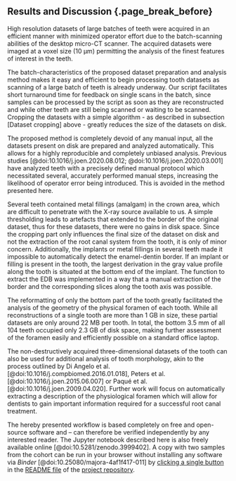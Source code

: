 ## Results and Discussion {.page_break_before}

High resolution datasets of large batches of teeth were acquired in an efficient manner with minimized operator effort due to the batch-scanning abilities of the desktop micro-CT scanner.
The acquired datasets were imaged at a voxel size (10 μm) permitting the analysis of the finest features of interest in the teeth.

The batch-characteristics of the proposed dataset preparation and analysis method makes it easy and efficient to begin processing tooth datasets as scanning of a large batch of teeth is already underway.
Our script facilitates short turnaround time for feedback on single scans in the batch, since samples can be processed by the script as soon as they are reconstructed and while other teeth are still being scanned or waiting to be scanned.
Cropping the datasets with a simple algorithm - as described in subsection [Dataset cropping] above - greatly reduces the size of the datasets on disk.

The proposed method is completely devoid of any manual input, all the datasets present on disk are prepared and analyzed automatically.
This allows for a highly reproducible and completely unbiased analysis.
Previous studies [@doi:10.1016/j.joen.2020.08.012; @doi:10.1016/j.joen.2020.03.001] have analyzed teeth with a precisely defined manual protocol which necessitated several, accurately performed manual steps, increasing the likelihood of operator error being introduced.
This is avoided in the method presented here.

Several teeth contained metal fillings (amalgam) in the crown area, which are difficult to penetrate with the X-ray source available to us.
A simple thresholding leads to artefacts that extended to the border of the original dataset, thus for these datasets, there were no gains in disk space.
Since the cropping part only influences the final size of the dataset on disk and not the extraction of the root canal system from the tooth, it is only of minor concern.
Additionally, the implants or metal fillings in several teeth made it impossible to automatically detect the enamel-dentin border.
If an implant or filling is present in the tooth, the largest derivation in the gray value profile along the tooth is situated at the bottom end of the implant.
The function to extract the EDB was implemented in a way that a manual extraction of the border and the corresponding slices along the tooth axis was possible.

The reformatting of only the bottom part of the tooth greatly facilitated the analysis of the geometry of the physical foramen of each tooth.
While all reconstructions of a single tooth are more than 1 GB in size, these partial datasets are only around 22 MB per tooth.
In total, the bottom 3.5 mm of all 104 teeth occupied only 2.3 GB of disk space, making further assessment of the foramen easily and efficiently possible on a standard office laptop.

The non-destructively acquired three-dimensional datasets of the tooth can also be used for additional analysis of tooth morphology, akin to the process outlined by Di Angelo et al. [@doi:10.1016/j.compbiomed.2016.01.018], Peters et al. [@doi:10.1016/j.joen.2015.06.007] or Paqué et al. [@doi:10.1016/j.joen.2009.04.020].
Further work will focus on automatically extracting a description of the physiological foramen which will allow for dentists to gain important information required for a successful root canal treatment.

The hereby presented workflow is based completely on free and open-source software and – can therefore be verified independently by any interested reader.
The Jupyter notebook described here is also freely available online [@doi:10.5281/zenodo.3999402].
A copy with two samples from the cohort can be run in your browser without installing any software via *Binder* [@doi:10.25080/majora-4af1f417-011] by [clicking a single button](https://mybinder.org/v2/gh/habi/zmk-tooth-cohort/master?filepath=ToothAnalysis.ipynb) in the [README file](https://github.com/habi/zmk-tooth-cohort/blob/master/README.md) of the [project repository](https://github.com/habi/zmk-tooth-cohort/).

